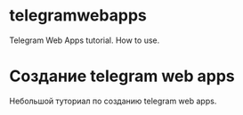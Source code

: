 # telegramwebapps
Telegram Web Apps tutorial. How to use. 

# Создание telegram web apps 
Небольшой туториал по созданию telegram web apps.
